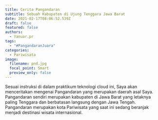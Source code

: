 ```yaml
---
title: Cerita Pangandaran
subtitle: Sebuah Kabupaten di Ujung Tenggara Jawa Barat
date: 2021-02-17T08:06:52.539Z
draft: false
featured: false
authors:
  - Yanuar.pr
tags:
  - "#PangandaranJuara"
categories:
  - Pariwisata
image:
  filename: pnd.jpg
  focal_point: Smart
  preview_only: false
---
```

Sesuai instruksi di dalam praktikum teknologi cloud ini, Saya akan menceritakan mengenai Pangandaran yang merupakan daerah asal Saya. Pangandaran sendiri merupakan kabupaten di Jawa Barat yang letaknya paling Tenggara dan berbatasan langsung dengan Jawa Tengah. Pangandaran merupakan kota Pariwisata yang saat ini sedang beranjak menjadi destinasi wisata internasional.